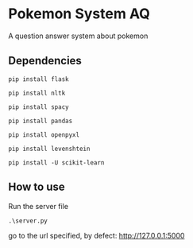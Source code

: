 # Pokemon System AQ

A question answer system about pokemon

## Dependencies
```
pip install flask

pip install nltk

pip install spacy 

pip install pandas

pip install openpyxl

pip install levenshtein

pip install -U scikit-learn
```
## How to use
Run the server file
```
.\server.py
```

go to the url specified, by defect:
http://127.0.0.1:5000
